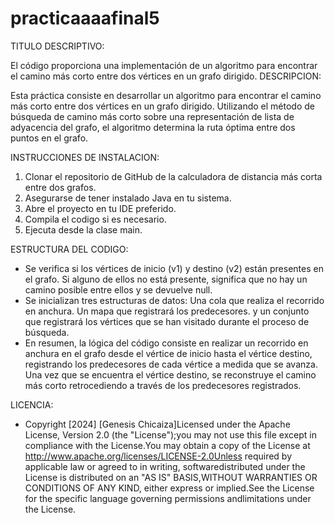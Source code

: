 # practicaaaafinal5
TITULO DESCRIPTIVO: 

El código proporciona una implementación de un algoritmo para encontrar el camino más corto entre dos vértices en un grafo dirigido.
DESCRIPCION:  

Esta práctica consiste en desarrollar un algoritmo para encontrar el camino más corto entre dos vértices en un grafo dirigido. Utilizando el método de búsqueda de camino más corto sobre una representación de lista de adyacencia del grafo, el algoritmo determina la ruta óptima entre dos puntos en el grafo.

INSTRUCCIONES DE INSTALACION:

1. Clonar el repositorio de GitHub de la calculadora de distancia más corta entre dos grafos.
2. Asegurarse de tener instalado Java en tu sistema.
3. Abre el proyecto en tu IDE preferido.
4. Compila el codigo si es necesario.
5. Ejecuta desde la clase main.

ESTRUCTURA DEL CODIGO: 

- Se verifica si los vértices de inicio (v1) y destino (v2) están presentes en el grafo. Si alguno de ellos no está presente, significa que no hay un camino posible entre ellos y se devuelve null.
- Se inicializan tres estructuras de datos: Una cola que realiza el recorrido en anchura. Un mapa que registrará los predecesores. y un conjunto que registrará los vértices que se han visitado durante el proceso de búsqueda.
- En resumen, la lógica del código consiste en realizar un recorrido en anchura en el grafo desde el vértice de inicio hasta el vértice destino, registrando los predecesores de cada vértice a medida que se avanza. Una vez que se encuentra el vértice destino, se reconstruye el camino más corto retrocediendo a través de los predecesores registrados.

LICENCIA: 

- Copyright [2024] [Genesis Chicaiza]Licensed under the Apache License, Version 2.0 (the "License");you may not use this file except in compliance with the License.You may obtain a copy of the License at http://www.apache.org/licenses/LICENSE-2.0Unless required by applicable law or agreed to in writing, softwaredistributed under the License is distributed on an "AS IS" BASIS,WITHOUT WARRANTIES OR CONDITIONS OF ANY KIND, either express or implied.See the License for the specific language governing permissions andlimitations under the License.